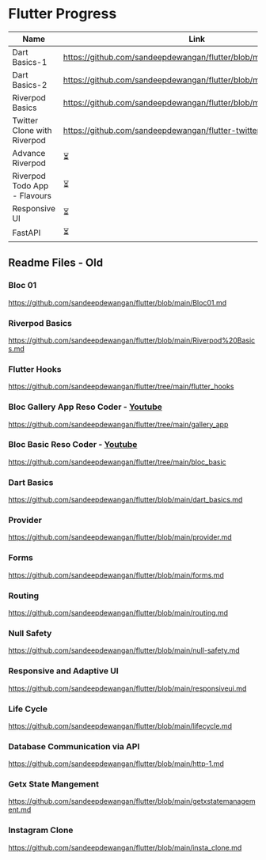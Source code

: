 # Flutter Progress

| Name  | Link |
| ------------- | ------------- |
| Dart Basics-1  | https://github.com/sandeepdewangan/flutter/blob/main/dart_basics.md  |
| Dart Basics-2  | https://github.com/sandeepdewangan/flutter/blob/main/dart_basics.md  |
| Riverpod Basics | https://github.com/sandeepdewangan/flutter/blob/main/riverpod1.md   |
| Twitter Clone with Riverpod | https://github.com/sandeepdewangan/flutter-twitter-clone |
| Advance Riverpod | ⏳ |
| Riverpod Todo App - Flavours | ⏳ |
| Responsive UI | ⏳ |
| FastAPI | ⏳ |


## Readme Files - Old

### Bloc 01
https://github.com/sandeepdewangan/flutter/blob/main/Bloc01.md

### Riverpod Basics
https://github.com/sandeepdewangan/flutter/blob/main/Riverpod%20Basics.md

### Flutter Hooks
https://github.com/sandeepdewangan/flutter/tree/main/flutter_hooks

### Bloc Gallery App Reso Coder - [Youtube](https://www.youtube.com/watch?v=Mn254cnduOY)
https://github.com/sandeepdewangan/flutter/tree/main/gallery_app

### Bloc Basic Reso Coder - [Youtube](https://www.youtube.com/watch?v=Mn254cnduOY)
https://github.com/sandeepdewangan/flutter/tree/main/bloc_basic

### Dart Basics
https://github.com/sandeepdewangan/flutter/blob/main/dart_basics.md

### Provider
https://github.com/sandeepdewangan/flutter/blob/main/provider.md

### Forms
https://github.com/sandeepdewangan/flutter/blob/main/forms.md

### Routing
https://github.com/sandeepdewangan/flutter/blob/main/routing.md

### Null Safety
https://github.com/sandeepdewangan/flutter/blob/main/null-safety.md

### Responsive and Adaptive UI
https://github.com/sandeepdewangan/flutter/blob/main/responsiveui.md

### Life Cycle
https://github.com/sandeepdewangan/flutter/blob/main/lifecycle.md

### Database Communication via API
https://github.com/sandeepdewangan/flutter/blob/main/http-1.md

### Getx State Mangement
https://github.com/sandeepdewangan/flutter/blob/main/getxstatemanagement.md

### Instagram Clone
https://github.com/sandeepdewangan/flutter/blob/main/insta_clone.md

